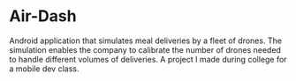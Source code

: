 # Air-Dash
Android application that simulates meal deliveries by a fleet of drones.  The simulation enables the company to calibrate the number of drones needed to handle different volumes of deliveries. A project I made during college for a mobile dev class. 
